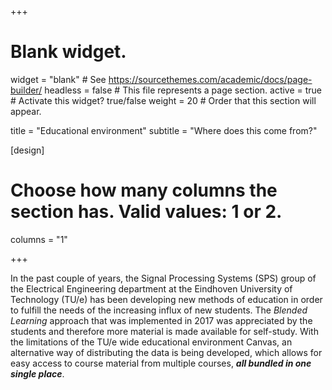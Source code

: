 +++
# Blank widget.
widget = "blank"  # See https://sourcethemes.com/academic/docs/page-builder/
headless = false  # This file represents a page section.
active = true  # Activate this widget? true/false
weight = 20  # Order that this section will appear.

title = "Educational environment"
subtitle = "Where does this come from?"

[design]
  # Choose how many columns the section has. Valid values: 1 or 2.
  columns = "1"

+++

In the past couple of years, the Signal Processing Systems (SPS) group of the Electrical Engineering department at the Eindhoven University of Technology (TU/e) has been developing new methods of education in order to fulfill the needs of the increasing influx of new students.
The *Blended Learning* approach that was implemented in 2017 was appreciated by the students and therefore more material is made available for self-study.
With the limitations of the TU/e wide educational environment Canvas, an alternative way of distributing the data is being developed, which allows for easy access to course material from multiple courses, ***all bundled in one single place***.
